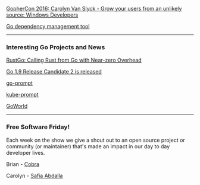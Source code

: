 [GopherCon 2016: Carolyn Van Slyck - Grow your users from an unlikely source: Windows Developers](https://www.youtube.com/watch?v=UOeeR7odY1I)

[Go dependency management tool](https://github.com/golang/dep)

---

### Interesting Go Projects and News

[RustGo: Calling Rust from Go with Near-zero Overhead](https://blog.filippo.io/rustgo/)

[Go 1.9 Release Candidate 2 is released](https://groups.google.com/forum/#!msg/golang-announce/lcUUfQalrr4/pvJm8_4LBwAJ)

[go-prompt](https://github.com/c-bata/go-prompt)

[kube-prompt](https://github.com/c-bata/kube-prompt)

[GoWorld](https://github.com/xiaonanln/goworld)



---

### Free Software Friday!

Each week on the show we give a shout out to an open source project or community (or maintainer) that's made an impact in our day to day developer lives.

Brian - [Cobra](https://github.com/spf13/cobra)

Carolyn - [Safia Abdalla](https://safia.rocks/)